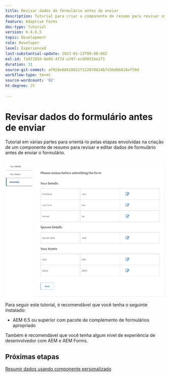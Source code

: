 ```yaml
---
title: Revisar dados do formulário antes de enviar
description: Tutorial para criar o componente de resumo para revisar os dados do formulário antes do envio.
feature: Adaptive Forms
doc-type: Tutorial
version: 6.4,6.5
topic: Development
role: Developer
level: Experienced
last-substantial-update: 2023-01-22T00:00:00Z
exl-id: fa971850-0e89-4f74-a747-ec99051be2f1
duration: 31
source-git-commit: af928e60410022f12207082467d3bd9b818af59d
workflow-type: tm+mt
source-wordcount: '92'
ht-degree: 2%

---
```


# Revisar dados do formulário antes de enviar

Tutorial em várias partes para orientá-lo pelas etapas envolvidas na criação de um componente de resumo para revisar e editar dados de formulário antes de enviar o formulário.

![review-form-data](assets/review-form-data.png)

Para seguir este tutorial, é recomendável que você tenha o seguinte instalado:

* AEM 6.5 ou superior com pacote de complemento de formulários apropriado

Também é recomendável que você tenha algum nível de experiência de desenvolvedor com AEM e AEM Forms.

## Próximas etapas

[Resumir dados usando componente personalizado](./create-component.md)
